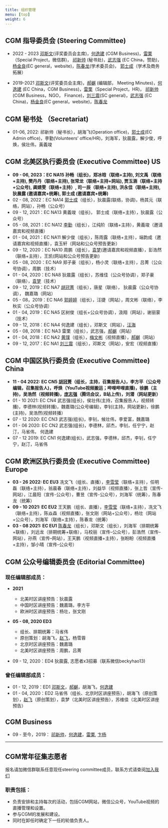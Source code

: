 ```yaml
---
title: 组织管理
menu: [top]
weight: 6
---
```


## CGM 指导委员会 (Steering Committee)
- 2022 - 2023 [邓斯文](http://plantandmicrobiology.berkeley.edu/profile/sdeng)(评奖委员会主席)，[何逸建](https://www.linkedin.com/in/yijian-he-72a7548b) (CGM Business)，[雷栗](https://twitter.com/lilei0051)（Special Project，微信群)， [祁新帅](https://www.linkedin.com/in/xinshuaiqi/) (秘书处)，[武志强](http://agis.caas.cn/rctd/yjtd/226826.htm) (EC China，赞助)，[杨金良](http://jyanglab.com/)(EC general，website)，[陈春龙](https://science.institut-curie.org/team-chen)(学术委员会)， [郭士成](https://shicheng-guo.github.io/about)（学术及商务拓展）

- 2019-2021 [邓斯文](http://plantandmicrobiology.berkeley.edu/profile/sdeng)(评奖委员会主席)，[郝樾](https://yueyvettehao.github.io/) (编辑部， Meeting Minutes)，[何逸建](https://www.linkedin.com/in/yijian-he-72a7548b) (EC China，CGM Business)，[雷栗](https://twitter.com/lilei0051)（Special Project，HR)， [祁新帅](https://www.linkedin.com/in/xinshuaiqi/) (CGM Business，NGO， Finance)，[刘三震](https://www.plantgenomics.ksu.edu/liulab/)(SC general)，[武志强](http://agis.caas.cn/rctd/yjtd/226826.htm) (EC China)，[杨金良](http://jyanglab.com/)(EC general，website)，[陈春龙](https://science.institut-curie.org/team-chen)

## CGM 秘书处 （Secretariat)
- 01-06, 2022: 祁新帅（秘书长），胡海飞(Operation office)，[郭士成]((https://shicheng-guo.github.io/about))(EC Admin office)，李勤(Volunteers’ office/HR)，刘海军，狄晨露，解少俊，呼焕，侯壮伟，黃義竣


## CGM 北美区执行委员会 (Executive Committee) US
- **09 - 06, 2023：EC NA15 孙畅（组长)，郑冰晗（联络+主持), 刘文禹（联络+主持), 樊丹丹（联络+主持), 张常龙（联络+主持+网站), 贾玉涵（联络+主持+公众号), 龚婧雯（联络+主持）, 司一辰（联络+主持), 洪永佳（联络+主持), 狄晨露 (邀请嘉宾+统筹), 郭士成 (邀请嘉宾+统筹)** 
- 02 - 08, 2022：EC NA14 [郭士成](https://shicheng-guo.github.io/about)（组长），狄晨露(联络，协调)，杨其元（联络，网站），孙畅（公众号）
- 09 - 12, 2021：EC NA13 黄義竣（组长)， 郭士成（联络+主持），狄晨露（公众号）
- 05 - 08, 2021：EC NA12 [李勤](https://qli.github.io/)（组长），江纯阶（联络+主持），黄義竣（邀请嘉宾和视频直播）
- 01 - 04, 2021：EC NA11 解少俊（组长），陈雨露（联络+主持），端韵成（邀请嘉宾和视频直播），袁玉轩（网站和公众号预告更新）
- 09 - 12, 2020：EC NA10 周鹏（组长），[袁梦](https://imengyuan.github.io/)(邀请嘉宾和视频直播），彭浩然（联络+主持），王凯(网站和公众号预告更新)
- 05 - 08, 2020：EC NA9 郑子豪（组长），杨小灵（联络+主持），吕菁（公众号协调），周鹏（技术）
- 01 - 04, 2020：EC NA8 狄晨露（组长），苏维佳（公众号协调），郑子豪（联络），[袁梦](https://imengyuan.github.io/)（技术）
- 09 - 12, 2019：EC NA7 [胡冠菁](https://huguanjing.github.io/about/)（组长），唐星（联络）， 狄晨露（公众号协调）， 魏嘉璐（网站）
- 05 - 08，2019：EC NA6 [郭婷婷](https://scholar.google.com/citations?user=4WYQNa4AAAAJ&hl=en)（组长），汪捷（网站），周文彬（联络），李秋实（公众号协调）
- 01 - 04, 2019：EC NA5 区树俊（组长+公众号协调），汲翔（网站），谢丽蒙（技术）
- 09 - 12, 2018：EC NA4 何逸建（组长），邓斯文（网站），[汪海](https://tangscholars.ciifad.cornell.edu/people/hai-wang/)
- 05 - 08, 2018：EC NA3 雷栗（组长），武志强，[郝樾](https://yueyvettehao.github.io/)（网站）
- 01 - 04, 2018：EC NA2 [黄璞](https://scholar.google.com/citations?user=r5cGFI8AAAAJ&hl=en)（组长），[梅文彬](https://wenbinmei.github.io/)（视频直播），[郝樾](https://yueyvettehao.github.io/)（网站）
- 09 - 12, 2017：EC NA1 [刘三震](http://plantgenomics.ksu.edu/liulab)（组长），邓斯文（网站），安宏（视频直播）

## CGM 中国区执行委员会 (Executive Committee) China
- **11 - 04 2022: EC CN5 [胡冠菁](https://huguanjing.github.io/)（组长，主持，召集报告人)，李方平（公众号编辑，召集报告人)，呼焕（YouTube视频搬运；哔哩哔哩直播)，徐鹏（主持)，吴浩然（视频转播)，[庞志强](https://www.researchgate.net/profile/Zhiqiang-Pang)（腾讯会议，B站上传)，刘潜（网站更新）**  
- 01 - 10 2021: EC CN4 武志强(组长)，侯壮伟(主持，召集报告人，视频转播)，李德林(视频转播)，魏嘉璐(公众号编辑)，李钊(主持，网站更新)，徐鹏(主持)，吴浩然(视频转播）  
- 07 - 12 2020: EC CN3 武志强(组长)，李钊，候壮伟，李爱富，魏嘉璐  
- 01 - 06 2020: EC CN2 武志强(组长)，李德林，邱杰，李钊，任宁宁，赵汀，马省伟， 何逸建  
- 07 - 12 2019: EC CN1 何逸建(组长)，武志强，李德林，邱杰，李钊，任宁宁，赵汀，马省伟  

## CGM 欧洲区执行委员会 (Executive Committee) Europe
- **03 - 26 2022: EC EU3**  冼文飞（组长、直播），[李雪莹](https://xueyingcli.weebly.com/)（联络+主持），任明磊（联络+主持），翁晨春（联络+主持），刘益华（视频直播），张上哲（宣传-网站），江晨阳（宣传-公众号），曹昱（宣传-公众号），刘海军（统筹），陈春龙（统筹）
- **09 - 10 2021: EC EU2**  王天鹏（组长、直播），[李雪莹](https://xueyingcli.weebly.com/)（联络+主持），冼文飞（联络+主持），陈焱森（视频直播），张文刚（网站+公众号），杨壮（网站+公众号），刘海军（联络+主持），陈春龙（统筹）
- **03 - 08 2021: EC EU1**  [陈春龙](https://science.institut-curie.org/team-chen)（组长），邓斯文（组长），刘海军（排期统筹+联络），刘远龙（排期统筹+联络），马校丽（宣传–公众号），彭浩然（宣传–网站），孙燕（宣传–网站），王天鹏（视频直播+主持），张盼盼（视频直播+主持），邹小晴（宣传–公众号）

## CGM 公众号编辑委员会 (Editorial Committee)

### 现任编辑部成员：
- **2021**
  - 北美时区讲座预告：狄晨露  
  - 中国时区讲座预告：魏嘉璐，李方平  
  - 欧洲时区讲座预告：杨壮，张文刚

- **05 - 08, 2020 ED3**
  - 组长、排期统筹：马省伟  
  - 原创策划：胡海飞，[赵飞](https://kaopubear.top)，杨雪蓉  
  - 北京时区讲座预告：魏嘉璐  
  - 北美时区讲座预告：周鹏，吕菁  
  
- 09 - 12, 2020：ED4 狄晨露, 志愿者x3招募（联系微信beckyhao13)

### 曾任编辑部成员：
- 01 - 12, 2019：ED1 [邓斯文](http://plantandmicrobiology.berkeley.edu/profile/sdeng)，[郝樾](https://yueyvettehao.github.io/)，胡海飞，[何逸建](https://www.linkedin.com/in/yijian-he-72a7548b)   
- 01 - 04, 2020：ED2 马省伟（组长、北京时区讲座预告），胡海飞（原创策划），[赵飞](https://kaopubear.top)（原创策划），袁梦（北美时区讲座预告），苏维佳（北美时区讲座预告）


## CGM **Business**
- 09 - 至今，2019： [祁新帅](https://www.linkedin.com/in/xinshuaiqi/)，[何逸建](https://www.linkedin.com/in/yijian-he-72a7548b)，[雷栗](https://twitter.com/lilei0051), [卞杨](https://www.linkedin.com/in/yang-bian-a540a026/)

------------------

## CGM常年征集志愿者 

报名请加微信群联系任意现任steering committee成员，联系方式请查阅[加入我们](https://cgmonline.co/subscribe/)

### 职责包括：
- 负责安排和主持每次的活动，包括CGM网站，微信公众号，YouTube视频的直播管理和设置。
- 参与CGM的发展和建设。
- 同时在卸任时确定下一任的轮值负责人。

